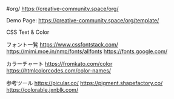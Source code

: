 #org/
https://creative-community.space/org/

Demo Page: https://creative-community.space/org/template/


CSS Text & Color

フォント一覧
https://www.cssfontstack.com/
https://mimi.moe.in/nmp/fonts/allfonts
https://fonts.google.com/

カラーチャート
https://fromkato.com/color
https://htmlcolorcodes.com/color-names/

参考ツール
https://picular.co/
https://pigment.shapefactory.co/
https://colorable.jxnblk.com/
